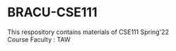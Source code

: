 # BRACU-CSE111
<html>
  <body>
  This respository contains materials of CSE111 Spring'22 <br/>
  Course Faculty : TAW
  </body>
</html>

